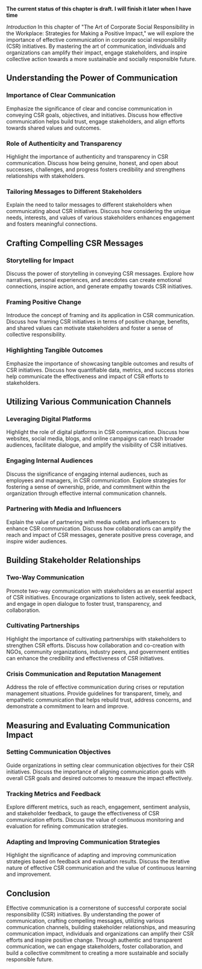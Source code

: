 **The current status of this chapter is draft. I will finish it later when I have time**

*Introduction* In this chapter of "The Art of Corporate Social Responsibility in the Workplace: Strategies for Making a Positive Impact," we will explore the importance of effective communication in corporate social responsibility (CSR) initiatives. By mastering the art of communication, individuals and organizations can amplify their impact, engage stakeholders, and inspire collective action towards a more sustainable and socially responsible future.

Understanding the Power of Communication
----------------------------------------

### Importance of Clear Communication

Emphasize the significance of clear and concise communication in conveying CSR goals, objectives, and initiatives. Discuss how effective communication helps build trust, engage stakeholders, and align efforts towards shared values and outcomes.

### Role of Authenticity and Transparency

Highlight the importance of authenticity and transparency in CSR communication. Discuss how being genuine, honest, and open about successes, challenges, and progress fosters credibility and strengthens relationships with stakeholders.

### Tailoring Messages to Different Stakeholders

Explain the need to tailor messages to different stakeholders when communicating about CSR initiatives. Discuss how considering the unique needs, interests, and values of various stakeholders enhances engagement and fosters meaningful connections.

Crafting Compelling CSR Messages
--------------------------------

### Storytelling for Impact

Discuss the power of storytelling in conveying CSR messages. Explore how narratives, personal experiences, and anecdotes can create emotional connections, inspire action, and generate empathy towards CSR initiatives.

### Framing Positive Change

Introduce the concept of framing and its application in CSR communication. Discuss how framing CSR initiatives in terms of positive change, benefits, and shared values can motivate stakeholders and foster a sense of collective responsibility.

### Highlighting Tangible Outcomes

Emphasize the importance of showcasing tangible outcomes and results of CSR initiatives. Discuss how quantifiable data, metrics, and success stories help communicate the effectiveness and impact of CSR efforts to stakeholders.

Utilizing Various Communication Channels
----------------------------------------

### Leveraging Digital Platforms

Highlight the role of digital platforms in CSR communication. Discuss how websites, social media, blogs, and online campaigns can reach broader audiences, facilitate dialogue, and amplify the visibility of CSR initiatives.

### Engaging Internal Audiences

Discuss the significance of engaging internal audiences, such as employees and managers, in CSR communication. Explore strategies for fostering a sense of ownership, pride, and commitment within the organization through effective internal communication channels.

### Partnering with Media and Influencers

Explain the value of partnering with media outlets and influencers to enhance CSR communication. Discuss how collaborations can amplify the reach and impact of CSR messages, generate positive press coverage, and inspire wider audiences.

Building Stakeholder Relationships
----------------------------------

### Two-Way Communication

Promote two-way communication with stakeholders as an essential aspect of CSR initiatives. Encourage organizations to listen actively, seek feedback, and engage in open dialogue to foster trust, transparency, and collaboration.

### Cultivating Partnerships

Highlight the importance of cultivating partnerships with stakeholders to strengthen CSR efforts. Discuss how collaboration and co-creation with NGOs, community organizations, industry peers, and government entities can enhance the credibility and effectiveness of CSR initiatives.

### Crisis Communication and Reputation Management

Address the role of effective communication during crises or reputation management situations. Provide guidelines for transparent, timely, and empathetic communication that helps rebuild trust, address concerns, and demonstrate a commitment to learn and improve.

Measuring and Evaluating Communication Impact
---------------------------------------------

### Setting Communication Objectives

Guide organizations in setting clear communication objectives for their CSR initiatives. Discuss the importance of aligning communication goals with overall CSR goals and desired outcomes to measure the impact effectively.

### Tracking Metrics and Feedback

Explore different metrics, such as reach, engagement, sentiment analysis, and stakeholder feedback, to gauge the effectiveness of CSR communication efforts. Discuss the value of continuous monitoring and evaluation for refining communication strategies.

### Adapting and Improving Communication Strategies

Highlight the significance of adapting and improving communication strategies based on feedback and evaluation results. Discuss the iterative nature of effective CSR communication and the value of continuous learning and improvement.

Conclusion
----------

Effective communication is a cornerstone of successful corporate social responsibility (CSR) initiatives. By understanding the power of communication, crafting compelling messages, utilizing various communication channels, building stakeholder relationships, and measuring communication impact, individuals and organizations can amplify their CSR efforts and inspire positive change. Through authentic and transparent communication, we can engage stakeholders, foster collaboration, and build a collective commitment to creating a more sustainable and socially responsible future.
